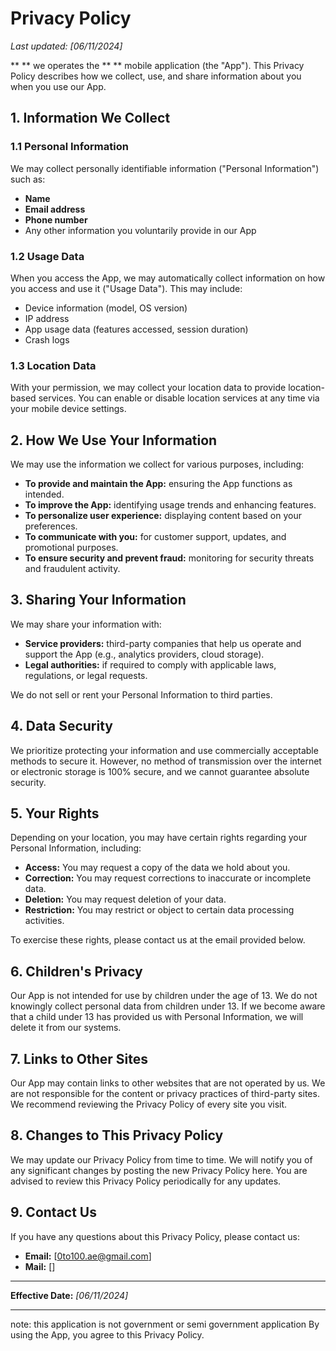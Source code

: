 # Privacy Policy

_Last updated: [06/11/2024]_

** ** we operates the ** ** mobile application (the "App"). This Privacy Policy describes how we collect, use, and share information about you when you use our App.

## 1. Information We Collect

### 1.1 Personal Information
We may collect personally identifiable information ("Personal Information") such as:
- **Name**
- **Email address**
- **Phone number**
- Any other information you voluntarily provide in our App

### 1.2 Usage Data
When you access the App, we may automatically collect information on how you access and use it ("Usage Data"). This may include:
- Device information (model, OS version)
- IP address
- App usage data (features accessed, session duration)
- Crash logs

### 1.3 Location Data
With your permission, we may collect your location data to provide location-based services. You can enable or disable location services at any time via your mobile device settings.

## 2. How We Use Your Information

We may use the information we collect for various purposes, including:
- **To provide and maintain the App:** ensuring the App functions as intended.
- **To improve the App:** identifying usage trends and enhancing features.
- **To personalize user experience:** displaying content based on your preferences.
- **To communicate with you:** for customer support, updates, and promotional purposes.
- **To ensure security and prevent fraud:** monitoring for security threats and fraudulent activity.

## 3. Sharing Your Information

We may share your information with:
- **Service providers:** third-party companies that help us operate and support the App (e.g., analytics providers, cloud storage).
- **Legal authorities:** if required to comply with applicable laws, regulations, or legal requests.

We do not sell or rent your Personal Information to third parties.

## 4. Data Security

We prioritize protecting your information and use commercially acceptable methods to secure it. However, no method of transmission over the internet or electronic storage is 100% secure, and we cannot guarantee absolute security.

## 5. Your Rights

Depending on your location, you may have certain rights regarding your Personal Information, including:
- **Access:** You may request a copy of the data we hold about you.
- **Correction:** You may request corrections to inaccurate or incomplete data.
- **Deletion:** You may request deletion of your data.
- **Restriction:** You may restrict or object to certain data processing activities.

To exercise these rights, please contact us at the email provided below.

## 6. Children's Privacy

Our App is not intended for use by children under the age of 13. We do not knowingly collect personal data from children under 13. If we become aware that a child under 13 has provided us with Personal Information, we will delete it from our systems.

## 7. Links to Other Sites

Our App may contain links to other websites that are not operated by us. We are not responsible for the content or privacy practices of third-party sites. We recommend reviewing the Privacy Policy of every site you visit.

## 8. Changes to This Privacy Policy

We may update our Privacy Policy from time to time. We will notify you of any significant changes by posting the new Privacy Policy here. You are advised to review this Privacy Policy periodically for any updates.

## 9. Contact Us

If you have any questions about this Privacy Policy, please contact us:

- **Email:** [0to100.ae@gmail.com]
- **Mail:** []

---

**Effective Date:** _[06/11/2024]_

---
note: this application is not government or semi government application
By using the App, you agree to this Privacy Policy.
